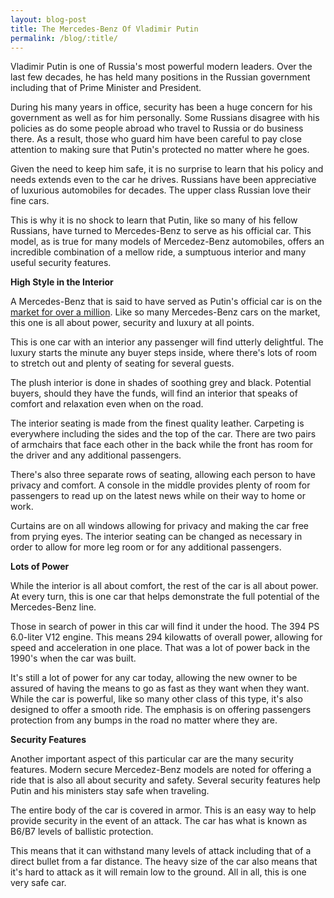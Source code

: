 ```yaml
---
layout: blog-post
title: The Mercedes-Benz Of Vladimir Putin
permalink: /blog/:title/
---
```


<p>Vladimir Putin is one of Russia's most powerful modern leaders. Over the last few decades, he has held many positions in the Russian government including that of Prime Minister and President.</p>

<p>During his many years in office, security has been a huge concern for his government as well as for him personally. Some Russians disagree with his policies as do some people abroad who travel to Russia or do business there. As a result, those who guard him have been careful to pay close attention to making sure that Putin's protected no matter where he goes.</p>

<p>Given the need to keep him safe, it is no surprise to learn that his policy and needs extends even to the car he drives. Russians have been appreciative of luxurious automobiles for decades. The upper class Russian love their fine cars.</p>

<p>This is why it is no shock to learn that Putin, like so many of his fellow Russians, have turned to Mercedes-Benz to serve as his official car. This model, as is true for many models of Mercedez-Benz automobiles, offers an incredible combination of a mellow ride, a sumptuous interior and many useful security features.</p>

<p><strong>High Style in the Interior</strong></p>

<p>A Mercedes-Benz that is said to have served as Putin's official car is on the <a href="{{ site.url }}/blog/the-1-million-dollar-mercedes-benz/">market for over a million</a>. Like so many Mercedes-Benz cars on the market, this one is all about power, security and luxury at all points.</p>

<p>This is one car with an interior any passenger will find utterly delightful. The luxury starts the minute any buyer steps inside, where there's lots of room to stretch out and plenty of seating for several guests.</p>

<p>The plush interior is done in shades of soothing grey and black. Potential buyers, should they have the funds, will find an interior that speaks of comfort and relaxation even when on the road.</p>

<p>The interior seating is made from the finest quality leather. Carpeting is everywhere including the sides and the top of the car. There are two pairs of armchairs that face each other in the back while the front has room for the driver and any additional passengers.</p>

<p>There's also three separate rows of seating, allowing each person to have privacy and comfort. A console in the middle provides plenty of room for passengers to read up on the latest news while on their way to home or work.</p>

<p>Curtains are on all windows allowing for privacy and making the car free from prying eyes. The interior seating can be changed as necessary in order to allow for more leg room or for any additional passengers.</p>

<p><strong>Lots of Power</strong></p>

<p>While the interior is all about comfort, the rest of the car is all about power. At every turn, this is one car that helps demonstrate the full potential of the Mercedes-Benz line.</p>

<p>Those in search of power in this car will find it under the hood. The 394 PS 6.0-liter V12 engine. This means 294 kilowatts of overall power, allowing for speed and acceleration in one place. That was a lot of power back in the 1990's when the car was built.</p>

<p>It's still a lot of power for any car today, allowing the new owner to be assured of having the means to go as fast as they want when they want. While the car is powerful, like so many other class of this type, it's also designed to offer a smooth ride. The emphasis is on offering passengers protection from any bumps in the road no matter where they are.</p>

<p><strong>Security Features</strong></p>

<p>Another important aspect of this particular car are the many security features. Modern secure Mercedez-Benz models are noted for offering a ride that is also all about security and safety. Several security features help Putin and his ministers stay safe when traveling.</p>

<p>The entire body of the car is covered in armor. This is an easy way to help provide security in the event of an attack. The car has what is known as B6/B7 levels of ballistic protection.</p>

<p>This means that it can withstand many levels of attack including that of a direct bullet from a far distance. The heavy size of the car also means that it's hard to attack as it will remain low to the ground. All in all, this is one very safe car.</p>